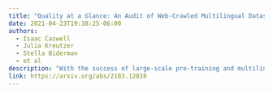 ```yaml
---
title: "Quality at a Glance: An Audit of Web-Crawled Multilingual Datasets"
date: 2021-04-23T19:38:25-06:00
authors:
  - Isaac Caswell
  - Julia Kreutzer
  - Stella Biderman
  - et al
description: "With the success of large-scale pre-training and multilingual modeling in Natural Language Processing (NLP), recent years have seen a proliferation of large, web-mined text datasets covering hundreds of languages. However, to date there has been no systematic analysis of the quality of these publicly available datasets, or whether the datasets actually contain content in the languages they claim to represent. In this work, we manually audit the quality of 205 language-specific corpora released with five major public datasets (CCAligned, ParaCrawl, WikiMatrix, OSCAR, mC4), and audit the correctness of language codes in a sixth (JW300). We find that lower-resource corpora have systematic issues: at least 15 corpora are completely erroneous, and a significant fraction contains less than 50% sentences of acceptable quality. Similarly, we find 82 corpora that are mislabeled or use nonstandard/ambiguous language codes. We demonstrate that these issues are easy to detect even for non-speakers of the languages in question, and supplement the human judgements with automatic analyses. Inspired by our analysis, we recommend techniques to evaluate and improve multilingual corpora and discuss the risks that come with low-quality data releases."
link: https://arxiv.org/abs/2103.12028
---
```

